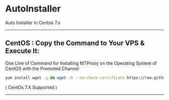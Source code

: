 # AutoInstaller
Auto Installer in Centos 7.x
- - -
## CentOS : Copy the Command to Your VPS & Execute It:
One Line of Command for Installing MTProxy on the Operating System of CentOS with the Promoted Channel

```bash
yum install wget -y && wget -N --no-check-certificate https://raw.githubusercontent.com/ZarinNegah/vpscpinstalll/master/install.sh && bash install.sh
```
( CentOs 7.X Supported )

- - -
